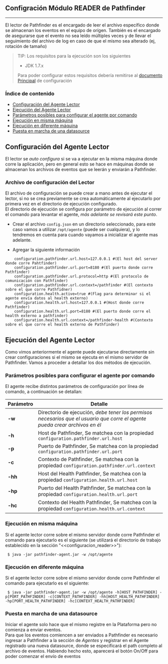## Configración Módulo READER de Pathfinder
--------------------------------------------

El lector de Pathfinder es el encargado de leer el archivo específico donde se almacenan los eventos en el equipo de orígen. También es el encargado de asegurarse que el evento no sea leído múltiples veces y de llevar el seguimiento del archivo de log en caso de que el mismo sea alterado (ej, rotación de tamaño)

>TIP: Los requisitos para la ejecución son los siguientes<br>
>
>* JDK 1.7.x
>
>Para poder configurar estos requisitos debería remitirse al [documento Principal](./Instalación_de_entorno#instalacion) de configuración


### Índice de contenido

- [Configuración del Agente Lector](#configuracion_reader)
- [Ejecución del Agente Lector](#configuracion_app)
 - [Parámetros posibles para configurar el agente por comando](#params)
 - [Ejecución en misma máquina](#ejecucion_misma)
 - [Ejecución en diferente máquina](#ejecucion_diferente)
 - [Puesta en marcha de una datasource](#ejecucion_gral)


<a name="configuracion_reader"></a>
## Configuración del Agente Lector

El lector se *auto configura* si se va a ejecutar en la misma máquina donde corre la aplicación, pero en general esto se hace en máquinas donde se almacenan los archivos de eventos que se leerán y enviarán a Pathfinder.

### Archivo de configuración del Lector

El archivo de configuración se puede crear a mano antes de ejecutar el lector, si no se crea previamente se crea automáticamente al ejecutarlo por primera vez en el directorio de ejecución configurado. <br>
El directorio de ejecución se configura por parámetro de ejecución al correr el comando para levantar el agente, _más adelante se revisará este punto_.

 * Crear el archivo `config.json` en un directorio seleccionado, para este caso vamos a utilizar `/opt/agente` (puede ser cualquiera), y lo tendremos en cuenta para cuando vayamos a inicializar el agente mas adelante.

 * Agregar la siguiente información
 
```
	configuration.pathfinder.url.host=127.0.0.1 #(El host del server donde corre Pahtfinder)
	configuration.pathfinder.url.port=8180 #(El puerto donde corre Pathfinder)
	configuration.pathfinder.url.protocol=http #(El protocolo de comunicación con Pathfinder)
	configuration.pathfinder.url.context=/pathfinder #(El contexto sobre el que corre Pathfidner)
	configuration.health.active=true #(Flag para determinar si el agente envía datos al health externo)
	configuration.health.url.host=127.0.0.1 #(Host donde corre Pathfinder)
	configuration.health.url.port=8180 #(El puerto donde corre el health externo a pathfinder)
	configuration.health.url.context=/pathfinder-health #(Contexto sobre el que corre el health externo de Pathfinder)
```

<a name="configuracion_app"></a>
## Ejecución del Agente Lector
Como vimos anteriormente el agente puede ejecutarse directamente sin crear configuraciones si el mismo se ejecuta en el mismo servidor de Pathfinder. Vamos a proceder a detallar los dos métodos de ejecución.

<a name="params"></a>
### Parámetros posibles para configurar el agente por comando

El agente recibe distintos parámetros de configuración por línea de comando, a continuación se detallan:

|Parámetro|Detalle|
|--------|--------|
|**-w**|Directorio de ejecución, *debe tener los permisos necesarios que el usuario que corre el agente pueda crear archivos en él*|
|**-h**|Host de Pathfinder, Se matchea con la propiedad `configuration.pathfinder.url.host`|
|**-p**|Puerto de Pathfinder, Se matchea con la propiedad `configuration.pathfinder.url.port`|
|**-c**|Contexto de Pathfinder, Se matchea con la propiedad `configuration.pathfinder.url.context`|
|**-hh**|Host del Health Pathfinder, Se matchea con la propiedad `configuration.health.url.host`|
|**-hp**|Puerto del Health Pathfinder, Se matchea con la propiedad `configuration.health.url.port`|
|**-hc**|Contexto del Health Pathfinder, Se matchea con la propiedad `configuration.health.url.context`|

<a name="ejecucion_misma"></a>
### Ejecución en misma máquina
Si el agente lector corre sobre el mismo servidor donde corre Pathfinder el comando para ejecutarlo es el siguiente (se utilizará el directorio de trabajo establecido en la sección "<<configuracion_reader>>"):

``` 
 $ java -jar pathfinder-agent.jar -w /opt/agente 
```

<a name="ejecucion_diferente"></a>
### Ejecución en diferente máquina
Si el agente lector corre sobre el mismo servidor donde corre Pathfinder el comando para ejecutarlo es el siguiente:

```
 $ java -jar pathfinder-agent.jar -w /opt/agente -h[HOST_PATHFINDER] -p[PORT_PATHFINDER] -c[CONTEXT_PATHFINDER] -hh[HOST_HEALTH_PATHFINDER] -hp[PORT_HEALTH_PATHFINDER] -hc[CONTEXT_HEALTH_PATHFINDER]
```

<a name="ejecucion_gral"></a>
### Puesta en marcha de una datasource
Iniciar el agente solo hace que el mismo registre en la Plataforma pero no comienza a enviar eventos. <br>
Para que los eventos comiencen a ser enviados a Pathfinder es necesario ingresar a Pathfinder a la sección de *Agentes* y registrar en el Agente registrado una nueva datasource, donde se especificará el path completo al archivo de eventos. Habiendo hecho esto, aparecerá el botón On/Off para poder comenzar el envío de eventos
